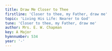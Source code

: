```yaml
---
title: Draw Me Closer to Thee
firstline: 'Closer to thee, my Father, draw me'
topic: 'Living His Life: Nearer to God'
tune: 'Closer to thee, my Father, draw me'
author: Mrs. E. W. Chapman
key: A Major
hymnnumber: 534
year: '-'
---
```

